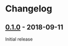 # Changelog

## [0.1.0](https://github.com/CrowdHailer/eex_html/tree/0.1.0) - 2018-09-11

Initial release
